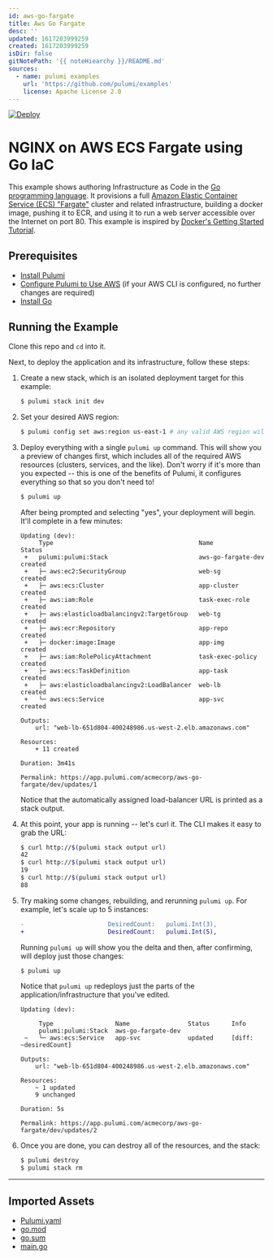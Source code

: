 ```yaml
---
id: aws-go-fargate
title: Aws Go Fargate
desc: ''
updated: 1617203999259
created: 1617203999259
isDir: false
gitNotePath: '{{ noteHiearchy }}/README.md'
sources:
  - name: pulumi examples
    url: 'https://github.com/pulumi/examples'
    license: Apache License 2.0
---
```

[![Deploy](https://get.pulumi.com/new/button.svg)](https://app.pulumi.com/new)

# NGINX on AWS ECS Fargate using Go IaC

This example shows authoring Infrastructure as Code in the [Go programming language](https://golang.org). It
provisions a full [Amazon Elastic Container Service (ECS) "Fargate"](https://aws.amazon.com/ecs) cluster and
related infrastructure, building a docker image, pushing it to ECR, and using it to run a web server accessible over the Internet on port 80.
This example is inspired by [Docker's Getting Started Tutorial](https://docs.docker.com/get-started/).

## Prerequisites

- [Install Pulumi](https://www.pulumi.com/docs/get-started/install/)
- [Configure Pulumi to Use AWS](https://www.pulumi.com/docs/intro/cloud-providers/aws/setup/) (if your AWS CLI is configured, no further changes are required)
- [Install Go](https://golang.org/doc/install)

## Running the Example

Clone this repo and `cd` into it.

Next, to deploy the application and its infrastructure, follow these steps:

1. Create a new stack, which is an isolated deployment target for this example:

   ```bash
   $ pulumi stack init dev
   ```

2. Set your desired AWS region:

   ```bash
   $ pulumi config set aws:region us-east-1 # any valid AWS region will work
   ```

3. Deploy everything with a single `pulumi up` command. This will show you a preview of changes first, which
   includes all of the required AWS resources (clusters, services, and the like). Don't worry if it's more than
   you expected -- this is one of the benefits of Pulumi, it configures everything so that so you don't need to!

   ```bash
   $ pulumi up
   ```

    After being prompted and selecting "yes", your deployment will begin. It'll complete in a few minutes:

   ```
   Updating (dev):
        Type                                        Name                Status
    +   pulumi:pulumi:Stack                         aws-go-fargate-dev  created
    +   ├─ aws:ec2:SecurityGroup                    web-sg              created
    +   ├─ aws:ecs:Cluster                          app-cluster         created
    +   ├─ aws:iam:Role                             task-exec-role      created
    +   ├─ aws:elasticloadbalancingv2:TargetGroup   web-tg              created
    +   ├─ aws:ecr:Repository                       app-repo            created
    +   ├─ docker:image:Image                       app-img             created
    +   ├─ aws:iam:RolePolicyAttachment             task-exec-policy    created
    +   ├─ aws:ecs:TaskDefinition                   app-task            created
    +   ├─ aws:elasticloadbalancingv2:LoadBalancer  web-lb              created
    +   └─ aws:ecs:Service                          app-svc             created

   Outputs:
       url: "web-lb-651d804-400248986.us-west-2.elb.amazonaws.com"

   Resources:
       + 11 created

   Duration: 3m41s

   Permalink: https://app.pulumi.com/acmecorp/aws-go-fargate/dev/updates/1
   ```

   Notice that the automatically assigned load-balancer URL is printed as a stack output.

4. At this point, your app is running -- let's curl it. The CLI makes it easy to grab the URL:

   ```bash
   $ curl http://$(pulumi stack output url)
   42
   $ curl http://$(pulumi stack output url)
   19
   $ curl http://$(pulumi stack output url)
   88
   ```

5. Try making some changes, rebuilding, and rerunning `pulumi up`. For example, let's scale up to 5 instances:

   ```diff
   -                       DesiredCount:   pulumi.Int(3),
   +                       DesiredCount:   pulumi.Int(5),
   ```

   Running `pulumi up` will show you the delta and then, after confirming, will deploy just those changes:

   ```bash
   $ pulumi up
   ```

   Notice that `pulumi up` redeploys just the parts of the application/infrastructure that you've edited.

   ```
   Updating (dev):

        Type                 Name                Status      Info
        pulumi:pulumi:Stack  aws-go-fargate-dev
    ~   └─ aws:ecs:Service   app-svc             updated     [diff: ~desiredCount]

   Outputs:
       url: "web-lb-651d804-400248986.us-west-2.elb.amazonaws.com"

   Resources:
       ~ 1 updated
       9 unchanged

   Duration: 5s

   Permalink: https://app.pulumi.com/acmecorp/aws-go-fargate/dev/updates/2
   ```

6. Once you are done, you can destroy all of the resources, and the stack:

   ```bash
   $ pulumi destroy
   $ pulumi stack rm
   ```

* * *

## Imported Assets

- [Pulumi.yaml](/assets/pulumi.yaml)
- [go.mod](/assets/go.mod)
- [go.sum](/assets/go.sum)
- [main.go](/assets/main.go)

